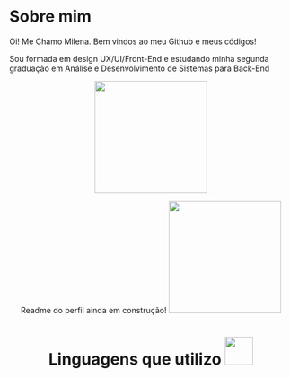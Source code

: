 # Sobre mim

Oi! Me Chamo Milena. Bem vindos ao meu Github e meus códigos!

Sou formada em design UX/UI/Front-End e estudando minha segunda graduação em Análise e Desenvolvimento de Sistemas para Back-End

<div align="center">
    <img src="https://static.wikia.nocookie.net/valorant/images/2/24/Sentinel_Slide_Spray.gif/revision/latest?cb=20240308130523" width="200" height="200" />
  </a>

Readme do perfil ainda em construção!
 <img src="https://i.gifer.com/5iqM.gif" width="200" height="200" />
    

# Linguagens que utilizo <img src="https://emoji.discadia.com/emojis/124fdb58-d553-47a3-8533-df65d47e6bb8.PNG" width="50" height="50" />
